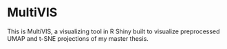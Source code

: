 # MultiVIS

This is MultiVIS, a visualizing tool in R Shiny built to visualize preprocessed UMAP and t-SNE projections of my master thesis.
